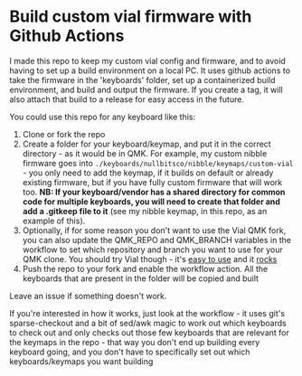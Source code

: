 # Build custom vial firmware with Github Actions

I made this repo to keep my custom vial config and firmware, and to avoid having to set up a build
environment on a local PC. It uses github actions to take the firmware in the 'keyboards' folder,
set up a containerized build environment, and build and output the firmware. If you create a tag,
it will also attach that build to a release for easy access in the future.

You could use this repo for any keyboard like this:

1. Clone or fork the repo
2. Create a folder for your keyboard/keymap, and put it in the correct directory - as it would be in QMK.
   For example, my custom nibble firmware goes into
   `./keyboards/nullbitsco/nibble/keymaps/custom-vial` - you only need to add the keymap, if it builds
   on default or already existing firmware, but if you have fully custom firmware that will work too.
   **NB: If your keyboard/vendor has a shared directory for common code for multiple keyboards, you
   will need to create that folder and add a .gitkeep file to it** (see my nibble keymap, in this
   repo, as an example of this).
3. Optionally, if for some reason you don't want to use the Vial QMK fork, you can also update the
   QMK_REPO and QMK_BRANCH variables in the workflow to set which repository and branch you want to
   use for your QMK clone. You should try Vial though - it's [easy to use](https://get.vial.today)
   and it [rocks](https://vial.rocks)
4. Push the repo to your fork and enable the workflow action. All the keyboards that are present
   in the folder will be copied and built

Leave an issue if something doesn't work.

If you're interested in how it works, just look at the workflow - it uses git's sparse-checkout
and a bit of sed/awk magic to work out which keyboards to check out and only checks out those
few keyboards that are relevant for the keymaps in the repo - that way you don't end up
building every keyboard going, and you don't have to specifically set out which keyboards/keymaps
you want building

